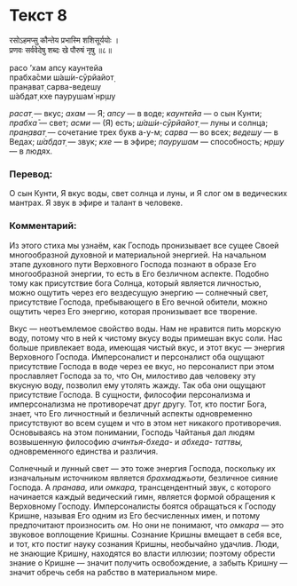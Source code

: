 # Текст 8

रसोऽहमप्सु कौन्तेय प्रभास्मि शशिसूर्ययोः ।  
प्रणवः सर्ववेदेषु शब्दः खे पौरुषं नृषु ॥८॥

расо ’хам апсу каунтейа  
прабха̄сми ш́аш́и-сӯрйайот̣  
пран̣ават̣ сарва-ведешу  
ш́абдат̣ кхе паурушам̇ нр̣шу

_расат̣_ — вкус; _ахам_ — Я; _апсу_ — в воде; _каунтейа_ — о сын Кунти; _прабха̄_ — свет; _асми_ — (Я) есть; _ш́аш́и-сӯрйайот̣_ — луны и солнца; _пран̣ават̣_ — сочетание трех букв а-у-м; _сарва_ — во всех; _ведешу_ — в Ведах; _ш́абдат̣_ — звук; _кхе_ — в эфире; _паурушам_ — способность; _нр̣шу_ — в людях.

### Перевод:

О сын Кунти, Я вкус воды, свет солнца и луны, и Я слог ом в ведических мантрах. Я звук в эфире и талант в человеке.

### Комментарий:

Из этого стиха мы узнаём, как Господь пронизывает все сущее Своей многообразной духовной и материальной энергией. На начальном этапе духовного пути Верховного Господа познают в образе Его многообразной энергии, то есть в Его безличном аспекте. Подобно тому как присутствие бога Солнца, который является личностью, можно ощутить через его вездесущую энергию — солнечный свет, присутствие Господа, пребывающего в Его вечной обители, можно ощутить через Его энергию, которая пронизывает все творение.

Вкус — неотъемлемое свойство воды. Нам не нравится пить морскую воду, потому что в ней к чистому вкусу воды примешан вкус соли. Нас больше привлекает вода, имеющая чистый вкус, и этот вкус — энергия Верховного Господа. Имперсоналист и персоналист оба ощущают присутствие Господа в воде через ее вкус, но персоналист при этом прославляет Господа за то, что Он, милостиво дав человеку эту вкусную воду, позволил ему утолять жажду. Так оба они ощущают присутствие Господа. В сущности, философии персонализма и имперсонализма не противоречат друг другу. Тот, кто постиг Бога, знает, что Его личностный и безличный аспекты одновременно присутствуют во всем сущем и что в этом нет никакого противоречия. Основываясь на этом понимании, Господь Чайтанья дал людям возвышенную философию _ачинтья-бхеда-_ и _абхеда- таттвы,_ одновременного единства и различия.

Солнечный и лунный свет — это тоже энергия Господа, поскольку их изначальным источником является _брахмаджьоти,_ безличное сияние Господа. А _пранава,_ или _омкара,_ трансцендентный звук, с которого начинается каждый ведический гимн, является формой обращения к Верховному Господу. Имперсоналисты боятся обращаться к Господу Кришне, называя Его одним из Его бесчисленных имен, и потому предпочитают произносить _ом._ Но они не понимают, что _омкара_ — это звуковое воплощение Кришны. Сознание Кришны вмещает в себя все, и тот, кто постиг науку сознания Кришны, необычайно удачлив. Люди, не знающие Кришну, находятся во власти иллюзии; поэтому обрести знание о Кришне — значит получить освобождение, а забыть Кришну — значит обречь себя на рабство в материальном мире.